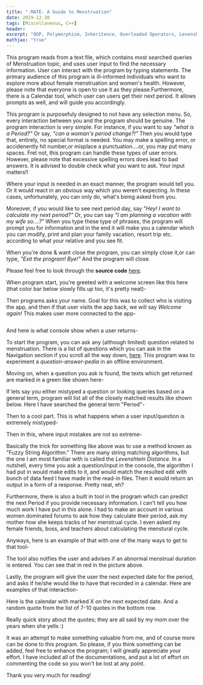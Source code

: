 ```yaml
---
title: ".MATE- A Guide to Menstruation"
date: 2019-12-30
tags: [Miscellaneous, C++]
header:
excerpt: "OOP, Polymorphism, Inheritence, Overloaded Operators, Levenshtein Distance"
mathjax: "true"
---
```

This program reads from a text file, which contains most searched queries of Menstruation topic, and uses user input to find the necessary information. User can interact with the program by typing statements. The primary audience of this program is ill-informed individuals who want to explore more about female menstruation and women's health. However, please note that everyone is open to use it as they please.Furthermore, there is a Calendar tool, which user can users get their next period. It allows prompts as well, and will guide you accordingly.

This program is purposefuly designed to not have any selection menu. So, every interaction between you and the program should be genuine. The program interaction is very simple. For instance, if you want to say *"what is a Period?"* Or say, *"can a woman's period change?!"* Then you would type that, entirely, no special format is needed. You may make a spelling error, or accidenently hit number,or misplace a punctuation....or, you may put many spaces. Fret not, this program can handle these types of user errors. However, please note that excessive spelling errors does lead to bad answers. It is advised to double check what you want to ask. Your input matters!!

Where your input is needed in an exact manner, the program would tell you. Or it would react in an obvious way which you weren't expecting. In these cases, unfortunately, you can only do, what's being asked from you.

Moreover, if you would like to see next period day, say *"Hey! I want to calculate my next period?"* Or, you can say *"I am planning a vacation with my wife so....?"* When you type these type of phrases, the program will prompt you for information and in the end it will make you a calendar which you can modify, print and plan your family vacation, resort trip etc. according to what your relative and you see fit.

When you're done & want close the program, you can simply close it,or can type, *"Exit the program! Bye!"* And the program will close.

Please feel free to look through the **source code** [here](https://github.com/ToadHanks/dotMate).

When program start, you're greeted with a welcome screen like this here (that color bar below slowly fills up too, it's pretty neat)-
<img src="{{ site.url }}{{ site.baseurl }}/images/dotmate/welcome_screen.png" alt="">

Then programs asks your name. Goal for this was to collect who is visiting the app, and then if that user visits the app back, we will say *Welcome again!* This makes user more connected to the app-

<img src="{{ site.url }}{{ site.baseurl }}/images/dotmate/name_new.png" alt="">

And here is what console show when a user returns-
<img src="{{ site.url }}{{ site.baseurl }}/images/dotmate/returned_user.png" alt="">

To start the program, you can ask any (although limited) question related to menstruation. There is a list of questions which you can ask in the Navigation section if you scroll all the way down, [here](https://github.com/ToadHanks/dotMate). This program was to experiment a *question-answer-pedia* in an offline environment. 

Moving on, when a question you ask is found, the texts which get returned are marked in a green like shown here-
<img src="{{ site.url }}{{ site.baseurl }}/images/dotmate/green_questions.png" alt="">

If lets say you either mistyped a question or looking queries based on a general term, program will list all of the closely matched results like shown below. Here I have searched the general term "Period"-
<img src="{{ site.url }}{{ site.baseurl }}/images/dotmate/yellow_questions.png" alt="">

Then to a cool part. This is what happens when a user input/question is extremely mistyped-
<img src="{{ site.url }}{{ site.baseurl }}/images/dotmate/string_adjusted.png" alt="">

Then in this, where input mistakes are not so extreme-
<img src="{{ site.url }}{{ site.baseurl }}/images/dotmate/string_adjusted_green.png" alt="">

Basically the trick for something like above was to use a method known as "Fuzzy String Algorithm." There are many string matching algorithms, but the one I am most familiar with is called the *Levenshtein Distance*. In a nutshell, every time you ask a question/input in the console, the algorithm I had put in would make edits to it, and would match the resulted edit with bunch of data feed I have made in the read-in files. Then it would return an output in a form of a response. Pretty neat, eh?

Furthermore, there is also a built in tool in the program which can predict the next Period if you provide necessary information. I can't tell you how much work I have put in this alone. I had to make an account in various women dominated forums to ask how they calculate their period, ask my mother how she keeps tracks of her menstrual cycle. I even asked my female friends, boss, and teachers about calculating the menstural cycle. 

Anyways, here is an example of that with one of the many ways to get to that tool-
<img src="{{ site.url }}{{ site.baseurl }}/images/dotmate/calendar_warn.png" alt="">

The tool also notfies the user and advises if an abnormal menstrual duration is entered. You can see that in red in the picture above.

Lastly, the program will give the user the next expected date for the period, and asks if he/she would like to have that recorded in a calendar. Here are examples of that interaction-
<img src="{{ site.url }}{{ site.baseurl }}/images/dotmate/calculate_exit.png" alt="">

Here is the calendar with marked X on the next expected date. And a random quote from the list of 7-10 quotes in the bottom row. 
<img src="{{ site.url }}{{ site.baseurl }}/images/dotmate/calendar.png" alt="">

Really quick story about the quotes; they are all said by my mom over the years when she yells :)

It was an attempt to make something valuable from me, and of course more can be done to this program. So please, if you think something can be added, feel free to enhance the program; I will greatly appreciate your effort. I have included all of the documentations, and put a lot of effort on commenting the code so you won't be lost at any point. 

Thank you very much for reading!
